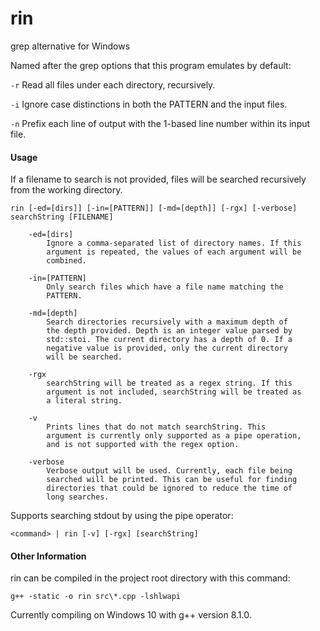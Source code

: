 # rin

grep alternative for Windows

Named after the grep options that this program emulates by default:

`-r` Read all files under each directory, recursively.

`-i` Ignore case distinctions in both the PATTERN and the input files.

`-n` Prefix each line of output with the 1-based line number within its input file.

#### Usage

If a filename to search is not provided, files will be searched recursively from the working directory.

    rin [-ed=[dirs]] [-in=[PATTERN]] [-md=[depth]] [-rgx] [-verbose] searchString [FILENAME]

        -ed=[dirs]
            Ignore a comma-separated list of directory names. If this
            argument is repeated, the values of each argument will be
            combined.

        -in=[PATTERN]
            Only search files which have a file name matching the
            PATTERN.

        -md=[depth]
            Search directories recursively with a maximum depth of
            the depth provided. Depth is an integer value parsed by
            std::stoi. The current directory has a depth of 0. If a
            negative value is provided, only the current directory
            will be searched.

        -rgx
            searchString will be treated as a regex string. If this
            argument is not included, searchString will be treated as
            a literal string.

        -v
            Prints lines that do not match searchString. This
            argument is currently only supported as a pipe operation,
            and is not supported with the regex option.

        -verbose
            Verbose output will be used. Currently, each file being
            searched will be printed. This can be useful for finding
            directories that could be ignored to reduce the time of
            long searches.

Supports searching stdout by using the pipe operator:

    <command> | rin [-v] [-rgx] [searchString]

#### Other Information

rin can be compiled in the project root directory with this command:

    g++ -static -o rin src\*.cpp -lshlwapi

Currently compiling on Windows 10 with g++ version 8.1.0.
